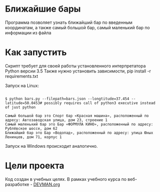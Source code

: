 # Ближайшие бары

Программа позволяет узнать ближайший бар по введенным координатам, 
а также самый большой бар, самый маленький бар по информации из файла

# Как запустить

Скрипт требует для своей работы установленного интерпретатора Python версии 3.5
Также нужно установить зависимости, pip install -r requirements.txt

Запуск на Linux:

```#!bash

$ python bars.py --filepath=bars.json --longtitude=37.454 --latitude=50.0453# possibly requires call of python3 executive instead of just python

Самый большой бар это Спорт бар «Красная машина», расположенный по адресу: Автозаводская улица, дом 23, строение 1
Самый маленький бар это Бар «ФОРМУЛА КИНО», расположенный по адресу: Рублёвское шоссе, дом 62
Ближайший бар это Бар «Водопад», расположенный по адресу: улица Юных Ленинцев, дом 71, корпус 1

```

Запуск на Windows происходит аналогично.

# Цели проекта

Код создан в учебных целях. В рамках учебного курса по веб-разработке - [DEVMAN.org](https://devman.org)
